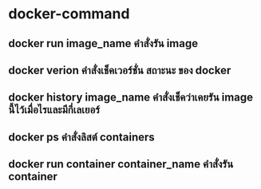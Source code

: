 # docker-command

docker run image_name
คำสั่งรัน image
--
docker verion
คำสั่งเช็คเวอร์ชั่น สถาะนะ ของ docker
--
docker history image_name
คำสั่งเช็คว่าเคยรัน image นี้ไว้เมื่อไรและมีกี่เลเยอร์
--
docker ps
คำสั่งลิสต์ containers 
--
docker run container container_name
คำสั่งรัน container
--


